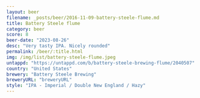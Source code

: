 ```yaml
---
layout: beer
filename: _posts/beer/2016-11-09-battery-steele-flume.md
title: Battery Steele flume
category: beer
score: 8
beer-date: "2023-08-26"
desc: "Very tasty IPA. Nicely rounded"
permalink: /beer/:title.html
img: /img/list/battery-steele-flume.jpeg
untappd: "https://untappd.com/b/battery-steele-brewing-flume/2040507"
country: "United States"
brewery: "Battery Steele Brewing"
breweryURL: "breweryURL"
style: "IPA - Imperial / Double New England / Hazy"
---
```

